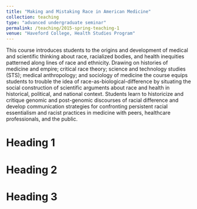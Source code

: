 ```yaml
---
title: "Making and Mistaking Race in American Medicine"
collection: teaching
type: "advanced undergraduate seminar"
permalink: /teaching/2015-spring-teaching-1
venue: "Haveford College, Health Studies Program"
---
```


This course introduces students to the origins and development of medical and scientific thinking about race, racialized bodies, and health inequities patterned along lines of race and ethnicity. Drawing on histories of medicine and empire; critical race theory; science and technology studies (STS); medical anthropology; and sociology of medicine the course equips students to trouble the idea of race-as-biological-difference by situating the social construction of scientific arguments about race and health in historical, political, and national context. Students learn to historicize and critique genomic and post-genomic discourses of racial difference and develop communication strategies for confronting persistent racial essentialism and racist practices in medicine with peers, healthcare professionals, and the public.

Heading 1
======

Heading 2
======

Heading 3
======
